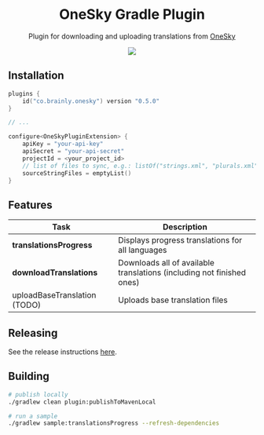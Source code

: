<h1 align="center">OneSky Gradle Plugin</h1>
<p align="center">
Plugin for downloading and uploading translations from <a href="https://www.oneskyapp.com/">OneSky</a>
</p>

<p align="center">
    <img src="https://img.shields.io/badge/version-0.5.0-blue.svg">
</p>

## Installation

```kotlin
plugins {
    id("co.brainly.onesky") version "0.5.0"
}

// ...

configure<OneSkyPluginExtension> {
    apiKey = "your-api-key"
    apiSecret = "your-api-secret"
    projectId = <your_project_id>
    // list of files to sync, e.g.: listOf("strings.xml", "plurals.xml")
    sourceStringFiles = emptyList()
}
```

## Features

| Task                 | Description                                                              |
|----------------------|--------------------------------------------------------------------------|
| **translationsProgress** | Displays progress translations for all languages                      |
| **downloadTranslations** | Downloads all of available translations (including not finished ones) |
| uploadBaseTranslation (TODO) | Uploads base translation files |

## Releasing

See the release instructions [here](HOW_TO_RELEASE.md).

## Building

```bash
# publish locally
./gradlew clean plugin:publishToMavenLocal

# run a sample
./gradlew sample:translationsProgress --refresh-dependencies
```